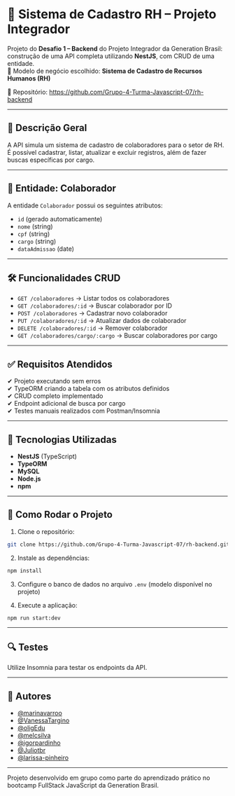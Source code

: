 # 📁 Sistema de Cadastro RH – Projeto Integrador

Projeto do **Desafio 1 – Backend** do Projeto Integrador da Generation Brasil: construção de uma API completa utilizando **NestJS**, com CRUD de uma entidade.  
📌 Modelo de negócio escolhido: **Sistema de Cadastro de Recursos Humanos (RH)**

🔗 Repositório: https://github.com/Grupo-4-Turma-Javascript-07/rh-backend

---

## 📌 Descrição Geral

A API simula um sistema de cadastro de colaboradores para o setor de RH. É possível cadastrar, listar, atualizar e excluir registros, além de fazer buscas específicas por cargo.

---

## 🧾 Entidade: Colaborador

A entidade `Colaborador` possui os seguintes atributos:

- `id` (gerado automaticamente)
- `nome` (string)
- `cpf` (string)
- `cargo` (string)
- `dataAdmissao` (date)

---

## 🛠️ Funcionalidades CRUD

- `GET /colaboradores` → Listar todos os colaboradores  
- `GET /colaboradores/:id` → Buscar colaborador por ID  
- `POST /colaboradores` → Cadastrar novo colaborador  
- `PUT /colaboradores/:id` → Atualizar dados de colaborador  
- `DELETE /colaboradores/:id` → Remover colaborador  
- `GET /colaboradores/cargo/:cargo` → Buscar colaboradores por cargo  

---

## ✅ Requisitos Atendidos

✔ Projeto executando sem erros  
✔ TypeORM criando a tabela com os atributos definidos  
✔ CRUD completo implementado  
✔ Endpoint adicional de busca por cargo  
✔ Testes manuais realizados com Postman/Insomnia

---

## 🧰 Tecnologias Utilizadas

- **NestJS** (TypeScript)  
- **TypeORM**  
- **MySQL**  
- **Node.js**  
- **npm**

---

## 🚀 Como Rodar o Projeto

1. Clone o repositório:
```bash
git clone https://github.com/Grupo-4-Turma-Javascript-07/rh-backend.git
```

2. Instale as dependências:
```bash
npm install
```

3. Configure o banco de dados no arquivo `.env` (modelo disponível no projeto)

4. Execute a aplicação:
```bash
npm run start:dev
```

---

## 🔍 Testes

Utilize Insomnia para testar os endpoints da API.

---

## :busts_in_silhouette: Autores

- [@marinavarroo](https://github.com/marinavarroo)  
- [@VanessaTargino](https://github.com/VanessaTargino)  
- [@oligEdu](https://github.com/oligEdu)  
- [@melcsilva](https://github.com/melcsilva)  
- [@igorpardinho](https://github.com/igorpardinho)  
- [@Juliotbr](https://github.com/Juliotbr)  
- [@larissa-pinheiro](https://github.com/larissa-pinheiro)

---

Projeto desenvolvido em grupo como parte do aprendizado prático no bootcamp FullStack JavaScript da Generation Brasil.
